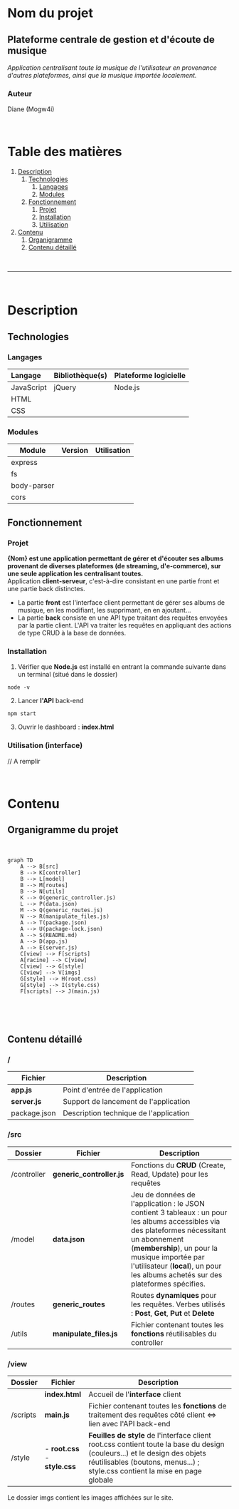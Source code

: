 Nom du projet
===
Plateforme centrale de gestion et d'écoute de musique
---

_Application centralisant toute la musique de l'utilisateur en provenance d'autres plateformes, ainsi que la musique importée localement._

### Auteur
Diane (Mogw4i)

<br>

# Table des matières
1. [Description](#description)
    1. [Technologies](#technologies)
        1. [Langages](#langages)
        2. [Modules](#modules)
    2. [Fonctionnement](#fonctionnement)
        1. [Projet](#projet)
        2. [Installation](#installation)
        3. [Utilisation](#utilisation-(interface))
2. [Contenu](#contenu)
    1. [Organigramme](#organigramme-du-projet)
    1. [Contenu détaillé](#contenu-détaillé)

<br>
<hr>
<br>

# Description

## Technologies
### **Langages**
|Langage|Bibliothèque(s)|Plateforme logicielle|
|:---|:----|:----|
| JavaScript | jQuery | Node.js |
| HTML |
| CSS |
### **Modules**
|Module|Version|Utilisation|
|----|----|----|
| express || |
| fs | | |
| body-parser | | |
| cors | | |

## Fonctionnement

### **Projet**
**{Nom} est une application permettant de gérer et d'écouter ses albums provenant de diverses plateformes (de streaming, d'e-commerce), sur une seule application les centralisant toutes.** <br>
Application **client-serveur**, c'est-à-dire consistant en une partie front et une partie back distinctes. <br>
* La partie **front** est l'interface client permettant de gérer ses albums de musique, en les modifiant, les supprimant, en en ajoutant...
* La partie **back** consiste en une API type traitant des requêtes envoyées par la partie client. L'API va traiter les requêtes en appliquant des actions de type CRUD à la base de données.

### **Installation**
1. Vérifier que **Node.js** est installé en entrant la commande suivante dans un terminal (situé dans le dossier) <br>
```
node -v
```
2. Lancer **l'API** back-end
```
npm start
```
3. Ouvrir le dashboard : **index.html**

### Utilisation (interface)
// A remplir 

<br>

# Contenu

## Organigramme du projet

<br>

```mermaid
graph TD
    A --> B[src]
    B --> K[controller]
    B --> L[model]
    B --> M[routes]
    B --> N[utils]
    K --> O(generic_controller.js)
    L --> P(data.json)
    M --> Q(generic_routes.js)
    N --> R(manipulate_files.js)
    A --> T(package.json)
    A --> U(package-lock.json)
    A --> S(README.md)
    A --> D(app.js)
    A --> E(server.js)
    C[view] --> F[scripts]
    A[racine] --> C[view]
    C[view] --> G[style]
    C[view] --> V[imgs]
    G[style] --> H(root.css)
    G[style] --> I(style.css)
    F[scripts] --> J(main.js)
    
    
```

<br>

## Contenu détaillé

### /
| Fichier | Description |
|---|---|
|**app.js**|Point d'entrée de l'application|
|**server.js**|Support de lancement de l'application|
|package.json|Description technique de l'application

### /src
| Dossier | Fichier | Description |
|---|---|---|
| /controller | **generic_controller.js** | Fonctions du **CRUD** (Create, Read, Update) pour les requêtes |
| /model | **data.json** | Jeu de données de l'application : le JSON contient 3 tableaux : un pour les albums accessibles via des plateformes nécessitant un abonnement (**membership**), un pour la musique importée par l'utilisateur (**local**), un pour les albums achetés sur des plateformes spécifies. |
| /routes | **generic_routes** | Routes **dynamiques** pour les requêtes. Verbes utilisés : **Post**, **Get**, **Put** et **Delete**
| /utils | **manipulate_files.js** | Fichier contenant toutes les **fonctions** réutilisables du controller

### /view
| Dossier | Fichier | Description |
|---|---|---|
|| **index.html** | Accueil de l'**interface** client |
| /scripts |**main.js**| Fichier contenant toutes les **fonctions** de traitement des requêtes côté client <=> lien avec l'API back-end |
| /style | - **root.css** <br> - **style.css** | **Feuilles de style** de l'interface client <br> root.css contient toute la base du design (couleurs...) et le design des objets réutilisables (boutons, menus...) ; style.css contient la mise en page globale |

Le dossier imgs contient les images affichées sur le site.
